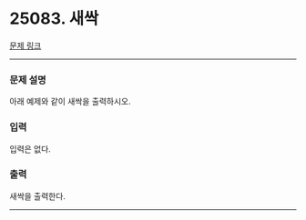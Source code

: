 # 25083. 새싹 

[문제 링크](https://www.acmicpc.net/problem/25083) 

---
### 문제 설명

 아래 예제와 같이 새싹을 출력하시오.

### 입력 

 입력은 없다.

### 출력 

 새싹을 출력한다.

---
